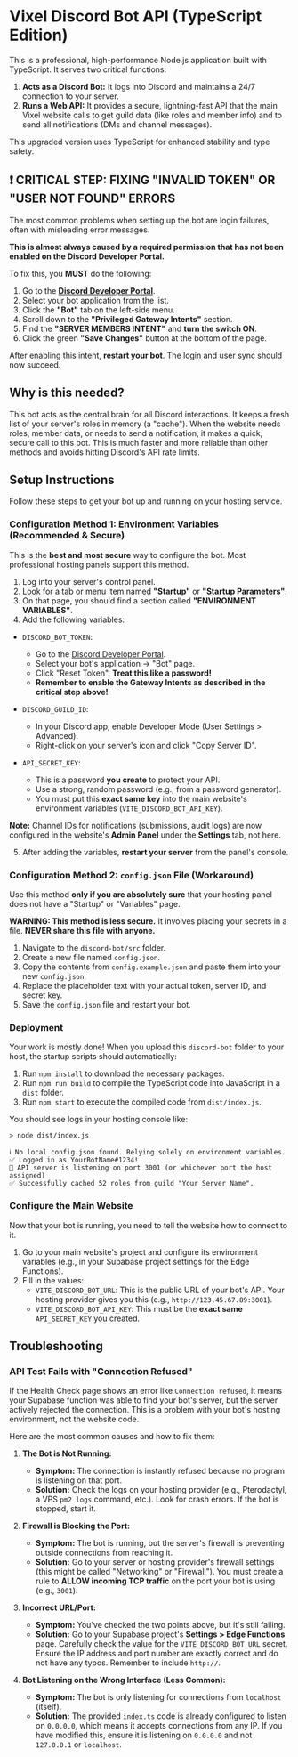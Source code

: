 # Vixel Discord Bot API (TypeScript Edition)

This is a professional, high-performance Node.js application built with TypeScript. It serves two critical functions:

1.  **Acts as a Discord Bot:** It logs into Discord and maintains a 24/7 connection to your server.
2.  **Runs a Web API:** It provides a secure, lightning-fast API that the main Vixel website calls to get guild data (like roles and member info) and to send all notifications (DMs and channel messages).

This upgraded version uses TypeScript for enhanced stability and type safety.

## ❗ CRITICAL STEP: FIXING "INVALID TOKEN" OR "USER NOT FOUND" ERRORS

The most common problems when setting up the bot are login failures, often with misleading error messages.

**This is almost always caused by a required permission that has not been enabled on the Discord Developer Portal.**

To fix this, you **MUST** do the following:

1.  Go to the **[Discord Developer Portal](https://discord.com/developers/applications)**.
2.  Select your bot application from the list.
3.  Click the **"Bot"** tab on the left-side menu.
4.  Scroll down to the **"Privileged Gateway Intents"** section.
5.  Find the **"SERVER MEMBERS INTENT"** and **turn the switch ON**.
6.  Click the green **"Save Changes"** button at the bottom of the page.



After enabling this intent, **restart your bot**. The login and user sync should now succeed.

## Why is this needed?

This bot acts as the central brain for all Discord interactions. It keeps a fresh list of your server's roles in memory (a "cache"). When the website needs roles, member data, or needs to send a notification, it makes a quick, secure call to this bot. This is much faster and more reliable than other methods and avoids hitting Discord's API rate limits.

## Setup Instructions

Follow these steps to get your bot up and running on your hosting service.

### Configuration Method 1: Environment Variables (Recommended & Secure)

This is the **best and most secure** way to configure the bot. Most professional hosting panels support this method.

1.  Log into your server's control panel.
2.  Look for a tab or menu item named **"Startup"** or **"Startup Parameters"**.
3.  On that page, you should find a section called **"ENVIRONMENT VARIABLES"**.
4.  Add the following variables:

-   `DISCORD_BOT_TOKEN`:
    -   Go to the [Discord Developer Portal](https://discord.com/developers/applications).
    -   Select your bot's application -> "Bot" page.
    -   Click "Reset Token". **Treat this like a password!**
    -   **Remember to enable the Gateway Intents as described in the critical step above!**

-   `DISCORD_GUILD_ID`:
    -   In your Discord app, enable Developer Mode (User Settings > Advanced).
    -   Right-click on your server's icon and click "Copy Server ID".

-   `API_SECRET_KEY`:
    -   This is a password **you create** to protect your API.
    -   Use a strong, random password (e.g., from a password generator).
    -   You must put this **exact same key** into the main website's environment variables (`VITE_DISCORD_BOT_API_KEY`).

**Note:** Channel IDs for notifications (submissions, audit logs) are now configured in the website's **Admin Panel** under the **Settings** tab, not here.

5.  After adding the variables, **restart your server** from the panel's console.

### Configuration Method 2: `config.json` File (Workaround)

Use this method **only if you are absolutely sure** that your hosting panel does not have a "Startup" or "Variables" page.

**WARNING: This method is less secure.** It involves placing your secrets in a file. **NEVER share this file with anyone.**

1.  Navigate to the `discord-bot/src` folder.
2.  Create a new file named `config.json`.
3.  Copy the contents from `config.example.json` and paste them into your new `config.json`.
4.  Replace the placeholder text with your actual token, server ID, and secret key.
5.  Save the `config.json` file and restart your bot.

### Deployment

Your work is mostly done! When you upload this `discord-bot` folder to your host, the startup scripts should automatically:

1.  Run `npm install` to download the necessary packages.
2.  Run `npm run build` to compile the TypeScript code into JavaScript in a `dist` folder.
3.  Run `npm start` to execute the compiled code from `dist/index.js`.

You should see logs in your hosting console like:
```
> node dist/index.js

ℹ️ No local config.json found. Relying solely on environment variables.
✅ Logged in as YourBotName#1234!
🚀 API server is listening on port 3001 (or whichever port the host assigned)
✅ Successfully cached 52 roles from guild "Your Server Name".
```

### Configure the Main Website

Now that your bot is running, you need to tell the website how to connect to it.

1.  Go to your main website's project and configure its environment variables (e.g., in your Supabase project settings for the Edge Functions).
2.  Fill in the values:
    -   `VITE_DISCORD_BOT_URL`: This is the public URL of your bot's API. Your hosting provider gives you this (e.g., `http://123.45.67.89:3001`).
    -   `VITE_DISCORD_BOT_API_KEY`: This must be the **exact same** `API_SECRET_KEY` you created.

## Troubleshooting

### API Test Fails with "Connection Refused"

If the Health Check page shows an error like `Connection refused`, it means your Supabase function was able to find your bot's server, but the server actively rejected the connection. This is a problem with your bot's hosting environment, not the website code.

Here are the most common causes and how to fix them:

1.  **The Bot is Not Running:**
    -   **Symptom:** The connection is instantly refused because no program is listening on that port.
    -   **Solution:** Check the logs on your hosting provider (e.g., Pterodactyl, a VPS `pm2 logs` command, etc.). Look for crash errors. If the bot is stopped, start it.

2.  **Firewall is Blocking the Port:**
    -   **Symptom:** The bot is running, but the server's firewall is preventing outside connections from reaching it.
    -   **Solution:** Go to your server or hosting provider's firewall settings (this might be called "Networking" or "Firewall"). You must create a rule to **ALLOW incoming TCP traffic** on the port your bot is using (e.g., `3001`).

3.  **Incorrect URL/Port:**
    -   **Symptom:** You've checked the two points above, but it's still failing.
    -   **Solution:** Go to your Supabase project's **Settings > Edge Functions** page. Carefully check the value for the `VITE_DISCORD_BOT_URL` secret. Ensure the IP address and port number are exactly correct and do not have any typos. Remember to include `http://`.

4.  **Bot Listening on the Wrong Interface (Less Common):**
    -   **Symptom:** The bot is only listening for connections from `localhost` (itself).
    -   **Solution:** The provided `index.ts` code is already configured to listen on `0.0.0.0`, which means it accepts connections from any IP. If you have modified this, ensure it is listening on `0.0.0.0` and not `127.0.0.1` or `localhost`.
